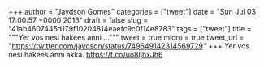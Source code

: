 
+++
author = "Jaydson Gomes"
categories = ["tweet"]
date = "Sun Jul 03 17:00:57 +0000 2016"
draft = false
slug = "41ab4607445d179f10204814eaefc9c0f14e8783"
tags = ["tweet"]
title = """Yer vos nesi hakees anni ..."""
tweet = true
micro = true
tweet_url = "https://twitter.com/jaydson/status/749649142314569729"
+++
Yer vos nesi hakees anni akka. https://t.co/uo8IjhxJh6
